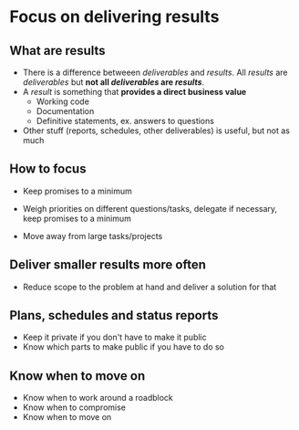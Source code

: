 # Focus on delivering results

## What are results

* There is a difference betweeen _deliverables_ and _results_. All _results_ are _deliverables_ but **not all _deliverables_ are _results_**.
* A _result_ is something that **provides a direct business value**
  * Working code
  * Documentation
  * Definitive statements, ex. answers to questions
* Other stuff (reports, schedules, other deliverables) is useful, but not as much

## How to focus

* Keep promises to a minimum
* Weigh priorities on different questions/tasks, delegate if necessary, keep promises to a minimum

* Move away from large tasks/projects

## Deliver smaller results more often

* Reduce scope to the problem at hand and deliver a solution for that

## Plans, schedules and status reports

* Keep it private if you don't have to make it public
* Know which parts to make public if you have to do so

## Know when to move on

* Know when to work around a roadblock
* Know when to compromise
* Know when to move on

